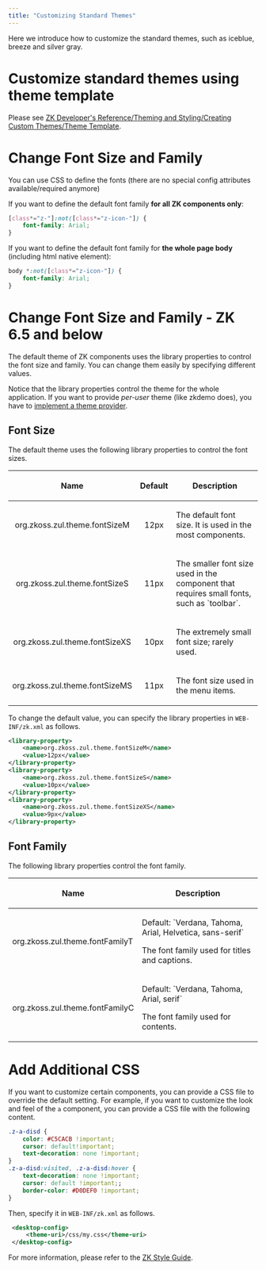 ```yaml
---
title: "Customizing Standard Themes"
---
```




Here we introduce how to customize the standard themes, such as iceblue,
breeze and silver gray.

# Customize standard themes using theme template

Please see [ZK Developer's Reference/Theming and Styling/Creating Custom Themes/Theme Template]({{site.baseurl}}/zk_dev_ref/theming_and_styling/theme_template).

# Change Font Size and Family

You can use CSS to define the fonts (there are no special config
attributes available/required anymore)

If you want to define the default font family **for all ZK components
only**:

```css
[class*="z-"]:not([class*="z-icon-"]) {
    font-family: Arial;
}
```

If you want to define the default font family for **the whole page
body** (including html native element):

```css
body *:not([class*="z-icon-"]) {
    font-family: Arial;
}
```

# Change Font Size and Family - ZK 6.5 and below

The default theme of ZK components uses the library properties to
control the font size and family. You can change them easily by
specifying different values.

Notice that the library properties control the theme for the whole
application. If you want to provide <i>per-user</i> theme (like zkdemo
does), you have to [ implement a theme provider](https://www.zkoss.org/wiki/ZK_Developer%27s_Reference/Theming_and_Styling/Understanding_the_Theming_Subsystem/Providing_Theme_Resources).

## Font Size

The default theme uses the following library properties to control the
font sizes.

<table>
<thead>
<tr class="header">
<th><center>
<p>Name</p>
</center></th>
<th><center>
<p>Default</p>
</center></th>
<th><center>
<p>Description</p>
</center></th>
</tr>
</thead>
<tbody>
<tr class="odd">
<td><center>
<p>org.zkoss.zul.theme.fontSizeM</p>
</center></td>
<td><center>
<p>12px</p>
</center></td>
<td><p>The default font size. It is used in the most
components.</p></td>
</tr>
<tr class="even">
<td><center>
<p>org.zkoss.zul.theme.fontSizeS</p>
</center></td>
<td><center>
<p>11px</p>
</center></td>
<td><p>The smaller font size used in the component that requires small
fonts, such as `toolbar`.</p></td>
</tr>
<tr class="odd">
<td><center>
<p>org.zkoss.zul.theme.fontSizeXS</p>
</center></td>
<td><center>
<p>10px</p>
</center></td>
<td><p>The extremely small font size; rarely used.</p></td>
</tr>
<tr class="even">
<td><center>
<p>org.zkoss.zul.theme.fontSizeMS</p>
</center></td>
<td><center>
<p>11px</p>
</center></td>
<td><p>The font size used in the menu items.</p></td>
</tr>
</tbody>
</table>

To change the default value, you can specify the library properties in
`WEB-INF/zk.xml` as follows.

```xml
<library-property>
    <name>org.zkoss.zul.theme.fontSizeM</name>
    <value>12px</value>
</library-property>
<library-property>
    <name>org.zkoss.zul.theme.fontSizeS</name>
    <value>10px</value>
</library-property>
<library-property>
    <name>org.zkoss.zul.theme.fontSizeXS</name>
    <value>9px</value>
</library-property>
```

## Font Family

The following library properties control the font family.

<table>
<thead>
<tr class="header">
<th><center>
<p>Name</p>
</center></th>
<th><center>
<p>Description</p>
</center></th>
</tr>
</thead>
<tbody>
<tr class="odd">
<td><p>org.zkoss.zul.theme.fontFamilyT</p></td>
<td><p>Default:
`Verdana, Tahoma, Arial, Helvetica, sans-serif`</p>
<p>The font family used for titles and captions.</p></td>
</tr>
<tr class="even">
<td><p>org.zkoss.zul.theme.fontFamilyC</p></td>
<td><p>Default: `Verdana, Tahoma, Arial, serif`</p>
<p>The font family used for contents.</p></td>
</tr>
</tbody>
</table>

# Add Additional CSS

If you want to customize certain components, you can provide a CSS file
to override the default setting. For example, if you want to customize
the look and feel of the `a` component, you can provide a CSS file with
the following content.

```css
.z-a-disd {
    color: #C5CACB !important;
    cursor: default!important;
    text-decoration: none !important;
}
.z-a-disd:visited, .z-a-disd:hover {
    text-decoration: none !important;
    cursor: default !important;;
    border-color: #D0DEF0 !important;
}
```

Then, specify it in `WEB-INF/zk.xml` as follows.

```xml
 <desktop-config>
     <theme-uri>/css/my.css</theme-uri>
 </desktop-config>
```

For more information, please refer to the [ZK Style Guide](/zk_style_customization_guide/introduction).
